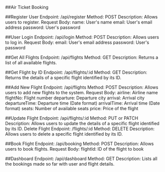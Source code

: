 ##Air Ticket Booking



##Register User
Endpoint: /api/register
Method: POST
Description: Allows users to register.
Request Body:
name: User's name
email: User's email address
password: User's password

##User Login
Endpoint: /api/login
Method: POST
Description: Allows users to log in.
Request Body:
email: User's email address
password: User's password

##Get All Flights
Endpoint: /api/flights
Method: GET
Description: Returns a list of all available flights.

##Get Flight by ID
Endpoint: /api/flights/:id
Method: GET
Description: Returns the details of a specific flight identified by its ID.

##Add New Flight
Endpoint: /api/flights
Method: POST
Description: Allows users to add new flights to the system.
Request Body:
airline: Airline name
flightNo: Flight number
departure: Departure city
arrival: Arrival city
departureTime: Departure time (Date format)
arrivalTime: Arrival time (Date format)
seats: Number of available seats
price: Price of the flight

##Update Flight
Endpoint: /api/flights/:id
Method: PUT or PATCH
Description: Allows users to update the details of a specific flight identified by its ID.
Delete Flight
Endpoint: /flights/:id
Method: DELETE
Description: Allows users to delete a specific flight identified by its ID.

##Book Flight
Endpoint: /api/booking
Method: POST
Description: Allows users to book flights.
Request Body:
flightId: ID of the flight to book


##Dashboard
Endpoint: /api/dashboard
Method: GET
Description: Lists all the bookings made so far with user and flight details.